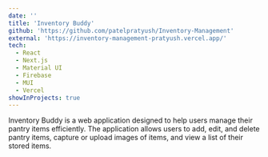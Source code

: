 ```yaml
---
date: ''
title: 'Inventory Buddy'
github: 'https://github.com/patelpratyush/Inventory-Management'
external: 'https://inventory-management-pratyush.vercel.app/'
tech:
  - React
  - Next.js
  - Material UI
  - Firebase
  - MUI
  - Vercel
showInProjects: true
---
```


Inventory Buddy is a web application designed to help users manage their pantry items efficiently. The application allows users to add, edit, and delete pantry items, capture or upload images of items, and view a list of their stored items.
